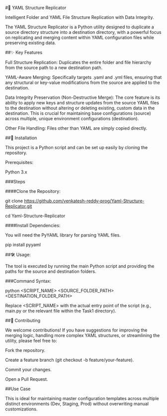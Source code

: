#📁 YAML Structure Replicator

Intelligent Folder and YAML File Structure Replication with Data Integrity.

The YAML Structure Replicator is a Python utility designed to duplicate a source directory structure into a destination directory, with a powerful focus on replicating and merging content within YAML configuration files while preserving existing data.

##✨ Key Features

Full Structure Replication: Duplicates the entire folder and file hierarchy from the source path to a new destination path.

YAML-Aware Merging: Specifically targets .yaml and .yml files, ensuring that any structural or key-value modifications from the source are applied to the destination.

Data Integrity Preservation (Non-Destructive Merge): The core feature is its ability to apply new keys and structure updates from the source YAML files to the destination without altering or deleting existing, custom data in the destination. This is crucial for maintaining base configurations (source) across multiple, unique environment configurations (destination).

Other File Handling: Files other than YAML are simply copied directly.

##🚀 Installation

This project is a Python script and can be set up easily by cloning the repository.

Prerequisites:

Python 3.x

###Steps

####Clone the Repository:
   
git clone https://github.com/venkatesh-reddy-prog/Yaml-Structure-Replicator.git

cd Yaml-Structure-Replicator

####Install Dependencies:
   
You will need the PyYAML library for parsing YAML files.

pip install pyyaml

##🛠️ Usage:

The tool is executed by running the main Python script and providing the paths for the source and destination folders.

###Command Syntax:

python <SCRIPT_NAME> <SOURCE_FOLDER_PATH> <DESTINATION_FOLDER_PATH>

Replace <SCRIPT_NAME> with the actual entry point of the script (e.g., main.py or the relevant file within the Task1 directory).

##🤝 Contributing

We welcome contributions! If you have suggestions for improving the merging logic, handling more complex YAML structures, or streamlining the utility, please feel free to:

Fork the repository.

Create a feature branch (git checkout -b feature/your-feature).

Commit your changes.

Open a Pull Request.

##Use Case

This is ideal for maintaining master configuration templates across multiple distinct environments (Dev, Staging, Prod) without overwriting manual customizations.









